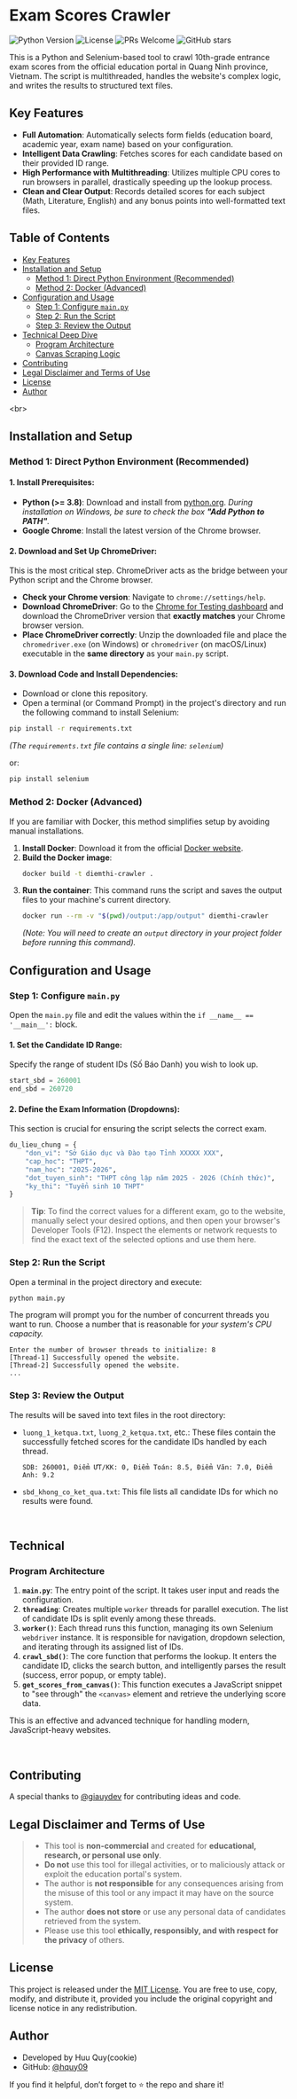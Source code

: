 # Exam Scores Crawler
![Python Version](https://img.shields.io/badge/Python-3.8+-blue.svg)
![License](https://img.shields.io/badge/License-MIT-green.svg)
![PRs Welcome](https://img.shields.io/badge/PRs-welcome-brightgreen.svg)
![GitHub stars](https://img.shields.io/github/stars/hquy09/exam-crawler?style=social)

This is a Python and Selenium-based tool to crawl 10th-grade entrance exam scores from the official education portal in Quang Ninh province, Vietnam. The script is multithreaded, handles the website's complex logic, and writes the results to structured text files.


## Key Features

  - **Full Automation**: Automatically selects form fields (education board, academic year, exam name) based on your configuration.
  - **Intelligent Data Crawling**: Fetches scores for each candidate based on their provided ID range.
  - **High Performance with Multithreading**: Utilizes multiple CPU cores to run browsers in parallel, drastically speeding up the lookup process.
  - **Clean and Clear Output**: Records detailed scores for each subject (Math, Literature, English) and any bonus points into well-formatted text files.

## Table of Contents

  - [Key Features](https://www.google.com/search?q=%23key-features)
  - [Installation and Setup](https://www.google.com/search?q=%23installation-and-setup)
      - [Method 1: Direct Python Environment (Recommended)](https://www.google.com/search?q=%23method-1-direct-python-environment-recommended)
      - [Method 2: Docker (Advanced)](https://www.google.com/search?q=%23method-2-docker-advanced)
  - [Configuration and Usage](https://www.google.com/search?q=%23configuration-and-usage)
      - [Step 1: Configure `main.py`](https://www.google.com/search?q=%23step-1-configure-mainpy)
      - [Step 2: Run the Script](https://www.google.com/search?q=%23step-2-run-the-script)
      - [Step 3: Review the Output](https://www.google.com/search?q=%23step-3-review-the-output)
  - [Technical Deep Dive](https://www.google.com/search?q=%23technical-deep-dive)
      - [Program Architecture](https://www.google.com/search?q=%23program-architecture)
      - [Canvas Scraping Logic](https://www.google.com/search?q=%23canvas-scraping-logic)
  - [Contributing](https://www.google.com/search?q=%23contributing)
  - [Legal Disclaimer and Terms of Use](https://www.google.com/search?q=%23legal-disclaimer-and-terms-of-use)
  - [License](https://www.google.com/search?q=%23license)
  - [Author](https://www.google.com/search?q=%23author)

\<br\>

## Installation and Setup

### Method 1: Direct Python Environment (Recommended)

#### 1\. Install Prerequisites:

  - **Python (\>= 3.8)**: Download and install from [python.org](https://www.python.org/).
    *During installation on Windows, be sure to check the box **"Add Python to PATH"**.*
  - **Google Chrome**: Install the latest version of the Chrome browser.

#### 2\. Download and Set Up ChromeDriver:

This is the most critical step. ChromeDriver acts as the bridge between your Python script and the Chrome browser.

  - **Check your Chrome version**: Navigate to `chrome://settings/help`.
  - **Download ChromeDriver**: Go to the [Chrome for Testing dashboard](https://googlechromelabs.github.io/chrome-for-testing/) and download the ChromeDriver version that **exactly matches** your Chrome browser version.
  - **Place ChromeDriver correctly**: Unzip the downloaded file and place the `chromedriver.exe` (on Windows) or `chromedriver` (on macOS/Linux) executable in the **same directory** as your `main.py` script.

#### 3\. Download Code and Install Dependencies:

  - Download or clone this repository.
  - Open a terminal (or Command Prompt) in the project's directory and run the following command to install Selenium:

<!-- end list -->

```bash
pip install -r requirements.txt
```

*(The `requirements.txt` file contains a single line: `selenium`)*

or:

 ```bash
pip install selenium
```

### Method 2: Docker (Advanced)

If you are familiar with Docker, this method simplifies setup by avoiding manual installations.

1.  **Install Docker**: Download it from the official [Docker website](https://www.docker.com/).
2.  **Build the Docker image**:
    ```bash
    docker build -t diemthi-crawler .
    ```
3.  **Run the container**: This command runs the script and saves the output files to your machine's current directory.
    ```bash
    docker run --rm -v "$(pwd)/output:/app/output" diemthi-crawler
    ```
    *(Note: You will need to create an `output` directory in your project folder before running this command).*

## Configuration and Usage

### Step 1: Configure `main.py`

Open the `main.py` file and edit the values within the `if __name__ == '__main__':` block.

#### 1\. Set the Candidate ID Range:

Specify the range of student IDs (Số Báo Danh) you wish to look up.

```python
start_sbd = 260001
end_sbd = 260720
```

#### 2\. Define the Exam Information (Dropdowns):

This section is crucial for ensuring the script selects the correct exam.

```python
du_lieu_chung = {
    "don_vi": "Sở Giáo dục và Đào tạo Tỉnh XXXXX XXX",
    "cap_hoc": "THPT",
    "nam_hoc": "2025-2026",
    "dot_tuyen_sinh": "THPT công lập năm 2025 - 2026 (Chính thức)",
    "ky_thi": "Tuyển sinh 10 THPT"
}
```

> **Tip**: To find the correct values for a different exam, go to the website, manually select your desired options, and then open your browser's Developer Tools (F12). Inspect the elements or network requests to find the exact text of the selected options and use them here.

### Step 2: Run the Script

Open a terminal in the project directory and execute:

```bash
python main.py
```

The program will prompt you for the number of concurrent threads you want to run. Choose a number that is reasonable for *your system's CPU capacity.*

```
Enter the number of browser threads to initialize: 8
[Thread-1] Successfully opened the website.
[Thread-2] Successfully opened the website.
...
```

### Step 3: Review the Output

The results will be saved into text files in the root directory:

  * `luong_1_ketqua.txt`, `luong_2_ketqua.txt`, etc.: These files contain the successfully fetched scores for the candidate IDs handled by each thread.
    ```
    SDB: 260001, Điểm ƯT/KK: 0, Điểm Toán: 8.5, Điểm Văn: 7.0, Điểm Anh: 9.2
    ```
  * `sbd_khong_co_ket_qua.txt`: This file lists all candidate IDs for which no results were found.

<br>

## Technical 

### Program Architecture

1.  **`main.py`**: The entry point of the script. It takes user input and reads the configuration.
2.  **`threading`**: Creates multiple `worker` threads for parallel execution. The list of candidate IDs is split evenly among these threads.
3.  **`worker()`**: Each thread runs this function, managing its own Selenium `webdriver` instance. It is responsible for navigation, dropdown selection, and iterating through its assigned list of IDs.
4.  **`crawl_sbd()`**: The core function that performs the lookup. It enters the candidate ID, clicks the search button, and intelligently parses the result (success, error popup, or empty table).
5.  **`get_scores_from_canvas()`**: This function executes a JavaScript snippet to "see through" the `<canvas>` element and retrieve the underlying score data.

This is an effective and advanced technique for handling modern, JavaScript-heavy websites.

<br>

## Contributing

A special thanks to [@giauydev](https://github.com/giauydev) for contributing ideas and code.



## Legal Disclaimer and Terms of Use

>   - This tool is **non-commercial** and created for **educational, research, or personal use only**.
>   - **Do not** use this tool for illegal activities, or to maliciously attack or exploit the education portal's system.
>   - The author is **not responsible** for any consequences arising from the misuse of this tool or any impact it may have on the source system.
>   - The author **does not store** or use any personal data of candidates retrieved from the system.
>   - Please use this tool **ethically, responsibly, and with respect for the privacy** of others.


## License

This project is released under the [MIT License](https://opensource.org/licenses/MIT). You are free to use, copy, modify, and distribute it, provided you include the original copyright and license notice in any redistribution.


## Author

  - Developed by Huu Quy(cookie)
  - GitHub: [@hquy09](https://github.com/hquy09)

If you find it helpful, don’t forget to ⭐ the repo and share it!

